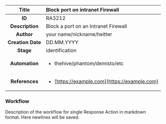 | Title                       |  Block port on intranet Firewall         |
|:---------------------------:|:--------------------|
| **ID**                      | RA3212            |
| **Description**             | Block a port on an Intranet Firewall   |
| **Author**                  | your name/nickname/twitter        |
| **Creation Date**           | DD.MM.YYYY |
| **Stage**                   | identification         |
| **Automation** |<ul><li>thehive/phantom/demisto/etc</li></ul>|
| **References** |<ul><li>[https://example.com](https://example.com)</li></ul>|

### Workflow

Description of the workflow for single Response Action in markdown format.
Here newlines will be saved.
